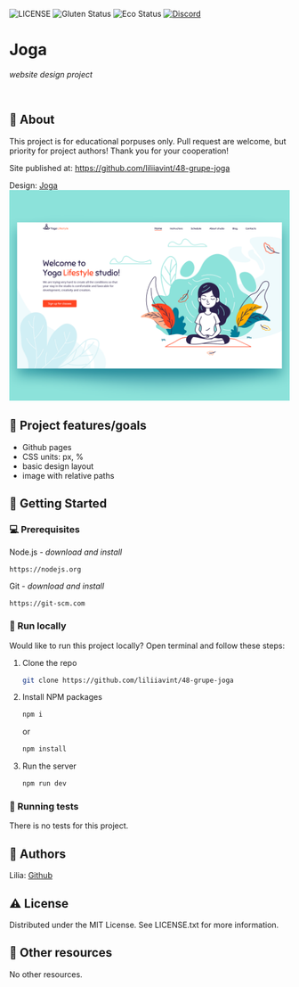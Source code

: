 ![LICENSE](https://img.shields.io/badge/license-MIT-blue.svg?style=flat-square)
![Gluten Status](https://img.shields.io/badge/Gluten-Free-green.svg)
![Eco Status](https://img.shields.io/badge/ECO-Friendly-green.svg)
[![Discord](https://discord.com/api/guilds/571393319201144843/widget.png)](https://discord.gg/dRwW4rw)

# Joga

_website design project_

<br>

## 🌟 About

This project is for educational porpuses only. Pull request are welcome, but priority for project authors! Thank you for your cooperation!

Site published at: https://github.com/liliiavint/48-grupe-joga

Design: [Joga](https://dribbble.com/shots/6857288/attachments/6857288-Yoga-studio-web-ui-concept?mode=media)
![joga noutrauka](./yoga.png)
## 🎯 Project features/goals

-   Github pages
-   CSS units: px, %
-   basic design layout
-   image with relative paths

## 🧰 Getting Started

### 💻 Prerequisites

Node.js - _download and install_

```
https://nodejs.org
```

Git - _download and install_

```
https://git-scm.com
```

### 🏃 Run locally

Would like to run this project locally? Open terminal and follow these steps:

1. Clone the repo
    ```sh
    git clone https://github.com/liliiavint/48-grupe-joga
    ```
2. Install NPM packages
    ```sh
    npm i
    ```
    or
    ```sh
    npm install
    ```
3. Run the server
    ```sh
    npm run dev
    ```

### 🧪 Running tests

There is no tests for this project.

## 🎅 Authors

Lilia: [Github](https://github.com/liliiavint)

## ⚠️ License

Distributed under the MIT License. See LICENSE.txt for more information.

## 🔗 Other resources

No other resources.